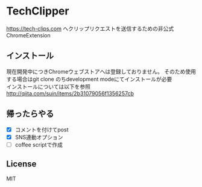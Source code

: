 # TechClipper
https://tech-clips.com へクリップリクエストを送信するための非公式ChromeExtension

## インストール
現在開発中につきChromeウェブストアへは登録しておりません。
そのため使用する場合はgit clone のちdevelopment modeにてインストールが必要  
インストールについては以下を参照
http://qiita.com/suin/items/2b31079056f1356257cb

## 帰ったらやる
- [x] コメントを付けてpost
- [x]  SNS連動オプション
- [ ]  coffee scriptで作成

## License
MIT
